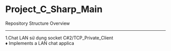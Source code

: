 # Project_C_Sharp_Main
Repository Structure Overview

---

1.Chat LAN sử dụng socket C#2/TCP_Private_Client
<br>
♦ Implements a LAN chat applica
